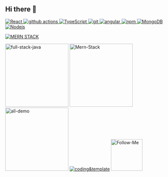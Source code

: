 ## Hi there 👋
  <p><a href="https://github.com/ranjeetdakshvanshi/">
  <img alt="React" src="https://img.shields.io/badge/-React-45b8d8?style=flat-square&logo=react&logoColor=white" />
  <img alt="github actions" src="https://img.shields.io/badge/-Github_Actions-2088FF?style=flat-square&logo=github-actions&logoColor=white" />
   <img alt="TypeScript" src="https://img.shields.io/badge/-TypeScript-007ACC?style=flat-square&logo=typescript&logoColor=white" />
   <img alt="git" src="https://img.shields.io/badge/-Git-F05032?style=flat-square&logo=git&logoColor=white" />
   <img alt="angular" src="https://img.shields.io/badge/-Angular-DD0031?style=flat-square&logo=angular&logoColor=white" />
  <img alt="npm" src="https://img.shields.io/badge/-NPM-CB3837?style=flat-square&logo=npm&logoColor=white" />
  <img alt="MongoDB" src="https://img.shields.io/badge/-MongoDB-13aa52?style=flat-square&logo=mongodb&logoColor=white" />
  <img alt="Nodejs" src="https://img.shields.io/badge/-Nodejs-43853d?style=flat-square&logo=Node.js&logoColor=white" /></a>
</p>
<a href="https://github.com/ranjeetdakshvanshi/LATEST-UPDATE"><img alt="MERN STACK" src="https://github.com/user-attachments/assets/c03a8a2a-c52c-4d67-8005-02b678d5acef" /></a>
<p>
  <a href="https://github.com/ranjeetdakshvanshi/JAVA-CODE"><img alt="full-stack-java" width="200px" src="https://github.com/user-attachments/assets/45462e1e-8ab5-460b-b8c3-a20457cfb295"/></a>
  <a href="https://github.com/ranjeetdakshvanshi/MERN-STACK"><img alt="Mern-Stack" width="200px" src="https://github.com/user-attachments/assets/ae6eac97-e92a-4252-8e48-c1181d32b9f5" /></a>
  <a href="https://github.com/ranjeetdakshvanshi/MEAN-STACK"><img alt="all-demo" width="200px" src="https://github.com/user-attachments/assets/6c92711b-d72e-47df-a1b6-e6029770b808"/></a>
  <a href="https://github.com/ranjeetdakshvanshi/demo"><img alt="coding&template" src="https://github.com/user-attachments/assets/d5f17a64-5d51-46c6-845c-7de74d54c39c"/></a>
    <a href="https://github.com/ranjeetdakshvanshi"><img alt="Follow-Me" width="100px" src="https://github.com/user-attachments/assets/ffa4c14d-5785-48cb-8efa-3783ac41f03d"/></a>
 </p>
